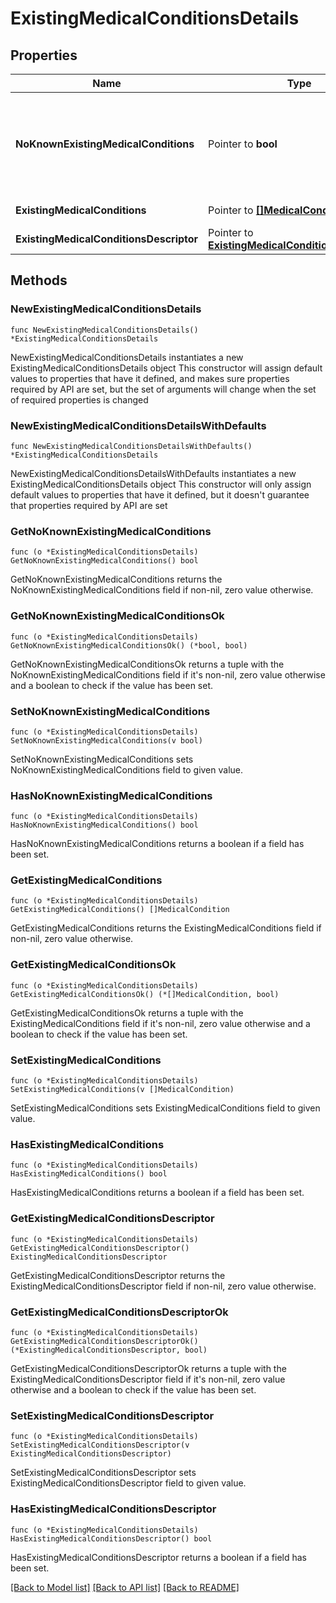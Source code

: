 # ExistingMedicalConditionsDetails

## Properties

Name | Type | Description | Notes
------------ | ------------- | ------------- | -------------
**NoKnownExistingMedicalConditions** | Pointer to **bool** | Currently supported but on path to deprecation as we will plan to switch to existingMedicalConditionsDescriptor This shape is deprecated since 2024-05-15: Use existingMedicalConditionsDescriptor instead | [optional] 
**ExistingMedicalConditions** | Pointer to [**[]MedicalCondition**](MedicalCondition.md) | If noKnownExistingConditions is false, conditions is required | [optional] 
**ExistingMedicalConditionsDescriptor** | Pointer to [**ExistingMedicalConditionsDescriptor**](ExistingMedicalConditionsDescriptor.md) |  | [optional] 

## Methods

### NewExistingMedicalConditionsDetails

`func NewExistingMedicalConditionsDetails() *ExistingMedicalConditionsDetails`

NewExistingMedicalConditionsDetails instantiates a new ExistingMedicalConditionsDetails object
This constructor will assign default values to properties that have it defined,
and makes sure properties required by API are set, but the set of arguments
will change when the set of required properties is changed

### NewExistingMedicalConditionsDetailsWithDefaults

`func NewExistingMedicalConditionsDetailsWithDefaults() *ExistingMedicalConditionsDetails`

NewExistingMedicalConditionsDetailsWithDefaults instantiates a new ExistingMedicalConditionsDetails object
This constructor will only assign default values to properties that have it defined,
but it doesn't guarantee that properties required by API are set

### GetNoKnownExistingMedicalConditions

`func (o *ExistingMedicalConditionsDetails) GetNoKnownExistingMedicalConditions() bool`

GetNoKnownExistingMedicalConditions returns the NoKnownExistingMedicalConditions field if non-nil, zero value otherwise.

### GetNoKnownExistingMedicalConditionsOk

`func (o *ExistingMedicalConditionsDetails) GetNoKnownExistingMedicalConditionsOk() (*bool, bool)`

GetNoKnownExistingMedicalConditionsOk returns a tuple with the NoKnownExistingMedicalConditions field if it's non-nil, zero value otherwise
and a boolean to check if the value has been set.

### SetNoKnownExistingMedicalConditions

`func (o *ExistingMedicalConditionsDetails) SetNoKnownExistingMedicalConditions(v bool)`

SetNoKnownExistingMedicalConditions sets NoKnownExistingMedicalConditions field to given value.

### HasNoKnownExistingMedicalConditions

`func (o *ExistingMedicalConditionsDetails) HasNoKnownExistingMedicalConditions() bool`

HasNoKnownExistingMedicalConditions returns a boolean if a field has been set.

### GetExistingMedicalConditions

`func (o *ExistingMedicalConditionsDetails) GetExistingMedicalConditions() []MedicalCondition`

GetExistingMedicalConditions returns the ExistingMedicalConditions field if non-nil, zero value otherwise.

### GetExistingMedicalConditionsOk

`func (o *ExistingMedicalConditionsDetails) GetExistingMedicalConditionsOk() (*[]MedicalCondition, bool)`

GetExistingMedicalConditionsOk returns a tuple with the ExistingMedicalConditions field if it's non-nil, zero value otherwise
and a boolean to check if the value has been set.

### SetExistingMedicalConditions

`func (o *ExistingMedicalConditionsDetails) SetExistingMedicalConditions(v []MedicalCondition)`

SetExistingMedicalConditions sets ExistingMedicalConditions field to given value.

### HasExistingMedicalConditions

`func (o *ExistingMedicalConditionsDetails) HasExistingMedicalConditions() bool`

HasExistingMedicalConditions returns a boolean if a field has been set.

### GetExistingMedicalConditionsDescriptor

`func (o *ExistingMedicalConditionsDetails) GetExistingMedicalConditionsDescriptor() ExistingMedicalConditionsDescriptor`

GetExistingMedicalConditionsDescriptor returns the ExistingMedicalConditionsDescriptor field if non-nil, zero value otherwise.

### GetExistingMedicalConditionsDescriptorOk

`func (o *ExistingMedicalConditionsDetails) GetExistingMedicalConditionsDescriptorOk() (*ExistingMedicalConditionsDescriptor, bool)`

GetExistingMedicalConditionsDescriptorOk returns a tuple with the ExistingMedicalConditionsDescriptor field if it's non-nil, zero value otherwise
and a boolean to check if the value has been set.

### SetExistingMedicalConditionsDescriptor

`func (o *ExistingMedicalConditionsDetails) SetExistingMedicalConditionsDescriptor(v ExistingMedicalConditionsDescriptor)`

SetExistingMedicalConditionsDescriptor sets ExistingMedicalConditionsDescriptor field to given value.

### HasExistingMedicalConditionsDescriptor

`func (o *ExistingMedicalConditionsDetails) HasExistingMedicalConditionsDescriptor() bool`

HasExistingMedicalConditionsDescriptor returns a boolean if a field has been set.


[[Back to Model list]](../README.md#documentation-for-models) [[Back to API list]](../README.md#documentation-for-api-endpoints) [[Back to README]](../README.md)


